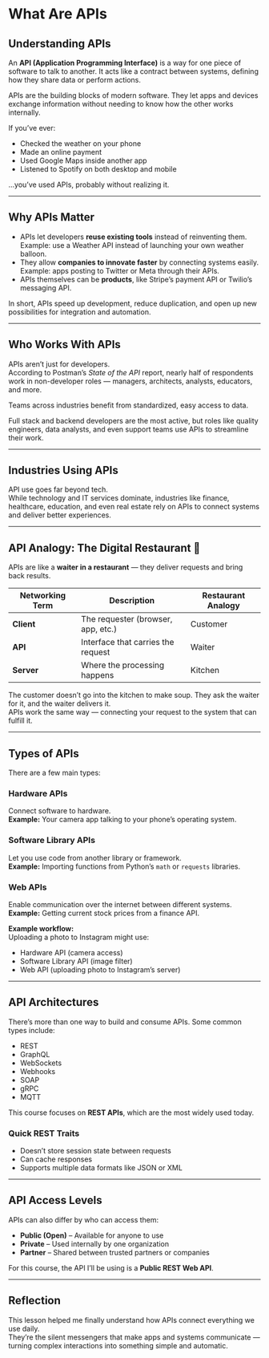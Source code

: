# What Are APIs

## Understanding APIs
An **API (Application Programming Interface)** is a way for one piece of software to talk to another. It acts like a contract between systems, defining how they share data or perform actions.  

APIs are the building blocks of modern software. They let apps and devices exchange information without needing to know how the other works internally.  

If you’ve ever:
- Checked the weather on your phone  
- Made an online payment  
- Used Google Maps inside another app  
- Listened to Spotify on both desktop and mobile  

…you’ve used APIs, probably without realizing it.

---

## Why APIs Matter
- APIs let developers **reuse existing tools** instead of reinventing them.  
  Example: use a Weather API instead of launching your own weather balloon.  
- They allow **companies to innovate faster** by connecting systems easily.  
  Example: apps posting to Twitter or Meta through their APIs.  
- APIs themselves can be **products**, like Stripe’s payment API or Twilio’s messaging API.  

In short, APIs speed up development, reduce duplication, and open up new possibilities for integration and automation.

---

## Who Works With APIs
APIs aren’t just for developers.  
According to Postman’s *State of the API* report, nearly half of respondents work in non-developer roles — managers, architects, analysts, educators, and more.  

Teams across industries benefit from standardized, easy access to data.

Full stack and backend developers are the most active, but roles like quality engineers, data analysts, and even support teams use APIs to streamline their work.

---

## Industries Using APIs
API use goes far beyond tech.  
While technology and IT services dominate, industries like finance, healthcare, education, and even real estate rely on APIs to connect systems and deliver better experiences.

---

## API Analogy: The Digital Restaurant 🍲
APIs are like a **waiter in a restaurant** — they deliver requests and bring back results.

| Networking Term | Description | Restaurant Analogy |
|------------------|-------------|--------------------|
| **Client** | The requester (browser, app, etc.) | Customer |
| **API** | Interface that carries the request | Waiter |
| **Server** | Where the processing happens | Kitchen |

The customer doesn’t go into the kitchen to make soup. They ask the waiter for it, and the waiter delivers it.  
APIs work the same way — connecting your request to the system that can fulfill it.

---

## Types of APIs
There are a few main types:

### Hardware APIs
Connect software to hardware.  
**Example:** Your camera app talking to your phone’s operating system.

### Software Library APIs
Let you use code from another library or framework.  
**Example:** Importing functions from Python’s `math` or `requests` libraries.

### Web APIs
Enable communication over the internet between different systems.  
**Example:** Getting current stock prices from a finance API.

**Example workflow:**  
Uploading a photo to Instagram might use:
- Hardware API (camera access)  
- Software Library API (image filter)  
- Web API (uploading photo to Instagram’s server)

---

## API Architectures
There’s more than one way to build and consume APIs. Some common types include:
- REST  
- GraphQL  
- WebSockets  
- Webhooks  
- SOAP  
- gRPC  
- MQTT  

This course focuses on **REST APIs**, which are the most widely used today.

### Quick REST Traits
- Doesn’t store session state between requests  
- Can cache responses  
- Supports multiple data formats like JSON or XML

---

## API Access Levels
APIs can also differ by who can access them:

- **Public (Open)** – Available for anyone to use  
- **Private** – Used internally by one organization  
- **Partner** – Shared between trusted partners or companies  

For this course, the API I’ll be using is a **Public REST Web API**.

---
## Reflection
This lesson helped me finally understand how APIs connect everything we use daily.  
They’re the silent messengers that make apps and systems communicate — turning complex interactions into something simple and automatic.

